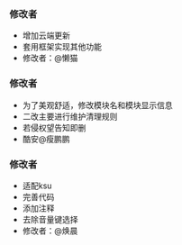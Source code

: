 ### 修改者

- 增加云端更新
- 套用框架实现其他功能
- 修改者：@懒猫

### 修改者

- 为了美观舒适，修改模块名和模块显示信息
- 二改主要进行维护清理规则
- 若侵权望告知即删
- 酷安@瘦鹏鹏

### 修改者

- 适配ksu
- 完善代码
- 添加注释
- 去除音量键选择
- 修改者：@焕晨